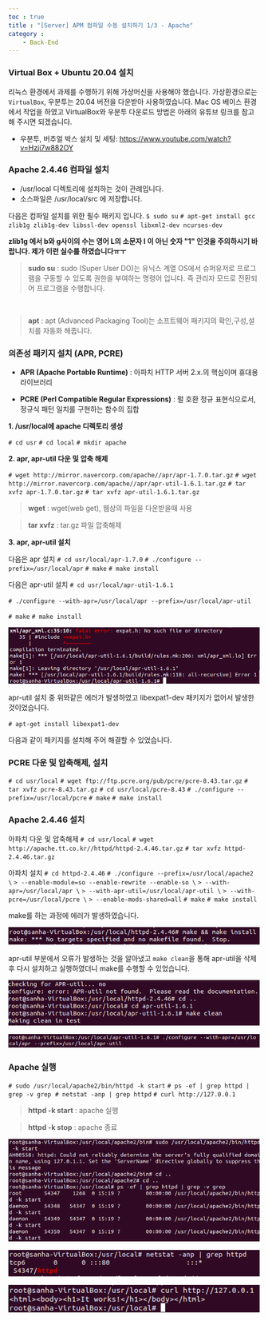 ```yaml
---
toc : true
title : "[Server] APM 컴파일 수동 설치하기 1/3 - Apache"
category : 
    - Back-End
---
```

### Virtual Box + Ubuntu 20.04 설치
리눅스 환경에서 과제를 수행하기 위해 가상머신을 사용해야 했습니다.
가상환경으로는 `VirtualBox`, 우분투는 20.04 버전을 다운받아 사용하였습니다. Mac OS 베이스 환경에서 작업을 하였고 VirtualBox와 우분투 다운로드 방법은 아래의 유튜브 링크를 참고해 주시면 되겠습니다.

- 우분투, 버추얼 박스 설치 및 세팅: https://www.youtube.com/watch?v=Hzji7w882OY

### Apache 2.4.46 컴파일 설치
- /usr/local 디렉토리에 설치하는 것이 관례입니다.
- 소스파일은 /usr/local/src 에 저장합니다.

다음은 컴파일 설치를 위한 필수 패키지 입니다.
`$ sudo su`
`# apt-get install gcc zlib1g zlib1g-dev libssl-dev openssl libxml2-dev ncurses-dev`

**zlib1g 에서 b와 g사이의 수는 영어 L의 소문자 l 이 아닌 숫자 "1" 인것을 주의하시기 바랍니다. 제가 이런 실수를 하였습니다ㅠㅜ**

>**sudo su** : sudo $($Super User DO)는 유닉스 계열 OS에서 슈퍼유저로 프로그램을 구동할 수 있도록 권한을 부여하는 명령어 입니다. 즉 관리자 모드로 전환되어 프로그램을 수행합니다.
<br>

>**apt** : apt $($Advanced Packaging Tool)는 소프트웨어 패키지의 확인,구성,설치를 자동화 해줍니다.

### 의존성 패키지 설치 $($APR, PCRE)

- **APR $($Apache Portable Runtime)** : 아파치 HTTP 서버 2.x.의 핵심이며 휴대용 라이브러리

- **PCRE $($Perl Compatible Regular Expressions)** : 펄 호환 정규 표현식으로서, 정규식 패턴 일치를 구현하는 함수의 집합

**1. /usr/local에 apache 디렉토리 생성**

`# cd usr`
`# cd local`
`# mkdir apache`

**2. apr, apr-util 다운 및 압축 해제**

`# wget http://mirror.navercorp.com/apache//apr/apr-1.7.0.tar.gz`
`# wget http://mirror.navercorp.com/apache//apr/apr-util-1.6.1.tar.gz`
`# tar xvfz apr-1.7.0.tar.gz`
`# tar xvfz apr-util-1.6.1.tar.gz`

>**wget** : wget$($web get), 웹상의 파일을 다운받을때 사용

>**tar xvfz** : tar.gz 파일 압축해제

**3. apr, apr-util 설치**

다음은 apr 설치
`# cd usr/local/apr-1.7.0`
`# ./configure --prefix=/usr/local/apr`
`# make`
`# make install`

다음은 apr-util 설치
`# cd usr/local/apr-util-1.6.1`

`# ./configure --with-apr=/usr/local/apr --prefix=/usr/local/apr-util`

`# make`
`# make install`

![apr-util-error](/assets/images/Back_End/apr-util-error.png) 

apr-util 설치 중 위와같은 에러가 발생하였고  libexpat1-dev 패키지가 없어서 발생한 것이었습니다.

`# apt-get install libexpat1-dev`

다음과 같이 패키지를 설치해 주어 해결할 수 있었습니다.

### PCRE 다운 및 압축해제, 설치

`# cd usr/local`
`# wget ftp://ftp.pcre.org/pub/pcre/pcre-8.43.tar.gz`
`# tar xvfz pcre-8.43.tar.gz`
`# cd usr/local/pcre-8.43`
`# ./configure --prefix=/usr/local/pcre`
`# make`
`# make install`

### Apache 2.4.46 설치

아파치 다운 및 압축해제
`# cd usr/local`
`# wget http://apache.tt.co.kr//httpd/httpd-2.4.46.tar.gz`
`# tar xvfz httpd-2.4.46.tar.gz`

아파치 설치
`# cd httpd-2.4.46`
`# ./configure --prefix=/usr/local/apache2 \`
`> --enable-module=so --enable-rewrite --enable-so \`
`> --with-apr=/usr/local/apr \`
`> --with-apr-util=/usr/local/apr-util \`
`> --with-pcre=/usr/local/pcre \`
`> --enable-mods-shared=all`
`# make`
`# make install`

make를 하는 과정에 에러가 발생하였습니다.

![no make file found](/assets/images/Back_End/no_makefile_found.png) 

apr-util 부분에서 오류가 발생하는 것을 알아냈고 `make clean`을 통해 apr-util을 삭제 후 다시 설치하고 실행하였더니 make를 수행할 수 있었습니다. 

![apr-util-clean](/assets/images/Back_End/apr-util-clean.png)

![apr-util-error](/assets/images/Back_End/apr-util-install.png) 

### Apache 실행

`# sudo /usr/local/apache2/bin/httpd -k start`
`# ps -ef | grep httpd | grep -v grep` 
`# netstat -anp | grep httpd`
`# curl http://127.0.0.1`

> **httpd -k start** : apache 실행

> **httpd -k stop** : apache 종료

![apr-util-error](/assets/images/Back_End/apache_execute.png) 

![apr-util-error](/assets/images/Back_End/result-apache.png) 

![apr-util-error](/assets/images/Back_End/ItWorks.png) 
